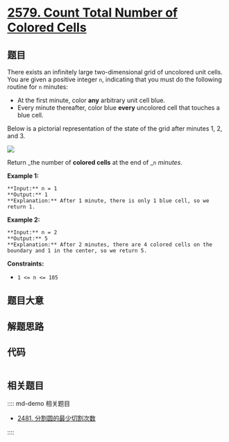 # [2579. Count Total Number of Colored Cells](https://leetcode.com/problems/count-total-number-of-colored-cells)

## 题目

There exists an infinitely large two-dimensional grid of uncolored unit cells.
You are given a positive integer `n`, indicating that you must do the
following routine for `n` minutes:

  * At the first minute, color **any** arbitrary unit cell blue.
  * Every minute thereafter, color blue **every** uncolored cell that touches a blue cell.

Below is a pictorial representation of the state of the grid after minutes 1,
2, and 3.

![](https://assets.leetcode.com/uploads/2023/01/10/example-copy-2.png)

Return _the number of **colored cells** at the end of _`n` _minutes_.



**Example 1:**

    
    
    **Input:** n = 1
    **Output:** 1
    **Explanation:** After 1 minute, there is only 1 blue cell, so we return 1.
    

**Example 2:**

    
    
    **Input:** n = 2
    **Output:** 5
    **Explanation:** After 2 minutes, there are 4 colored cells on the boundary and 1 in the center, so we return 5. 
    



**Constraints:**

  * `1 <= n <= 105`


## 题目大意

## 解题思路

## 代码

```javascript

```

## 相关题目

:::: md-demo 相关题目
- [2481. 分割圆的最少切割次数](https://leetcode.com/problems/minimum-cuts-to-divide-a-circle)

::::
